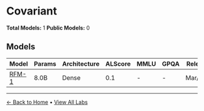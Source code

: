 # Covariant

**Total Models:** 1
**Public Models:** 0

## Models

| Model | Params | Architecture | ALScore | MMLU | GPQA | Released | Status |
|-------|--------|--------------|---------|------|------|----------|--------|
| [RFM-1](../models/covariant/rfm-1.md) | 8.0B | Dense | 0.1 | - | - | Mar/2024 | 🟡 |

---

[← Back to Home](../README.md) • [View All Labs](../labs/)
